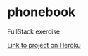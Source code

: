 # phonebook
FullStack exercise

    
[Link to project on Heroku](https://still-meadow-44319.herokuapp.com/)